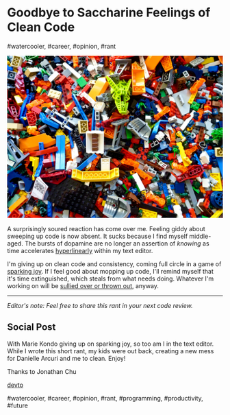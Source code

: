 # Goodbye to Saccharine Feelings of Clean Code
#watercooler, #career, #opinion, #rant

![Photo by Rick Mason on Unsplash](images/65-01.jpeg)

A surprisingly soured reaction has come over me. Feeling giddy about sweeping up code is now absent. It sucks because I find myself middle-aged. The bursts of dopamine are no longer an assertion of *knowing* as time accelerates [hyperlinearly](https://twitter.com/paulg/status/1619480259556179968) within my text editor.

I'm giving up on clean code and consistency, coming full circle in a game of [sparking joy](https://www.dailymail.co.uk/news/article-11687263/Marie-Kondo-says-shes-kind-given-tidying-having-three-kids.html). If I feel good about mopping up code, I'll remind myself that it's time extinguished, which steals from what needs doing. Whatever I'm working on will be [sullied over or thrown out](https://xkcd.com/2730/), anyway.

---

*Editor's note: Feel free to share this rant in your next code review.*

## Social Post

With Marie Kondo giving up on sparking joy, so too am I in the text editor. While I wrote this short rant, my kids were out back, creating a new mess for Danielle Arcuri and me to clean. Enjoy!

Thanks to Jonathan Chu

[devto](https://dev.to/solidi/goodbye-to-saccharine-feelings-of-clean-code-15o4)

#watercooler, #career, #opinion, #rant, #programming, #productivity, #future
